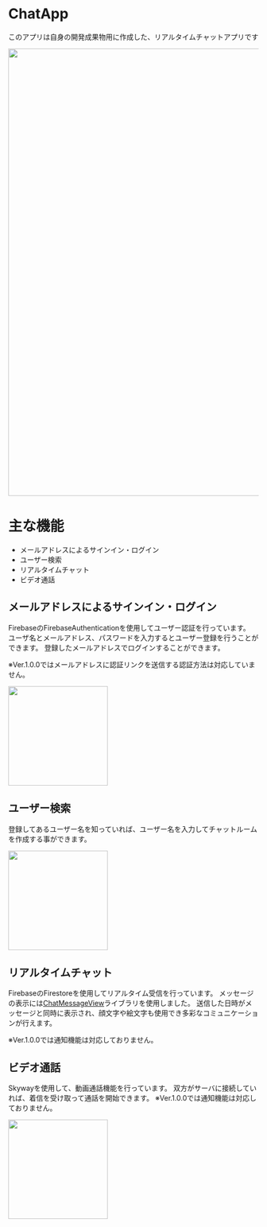 # ChatApp
このアプリは自身の開発成果物用に作成した、リアルタイムチャットアプリです

<img src="https://user-images.githubusercontent.com/59288180/89122836-9cc60f80-d505-11ea-95b2-13155fb37ce8.png" width="900">


# 主な機能

- メールアドレスによるサインイン・ログイン
- ユーザー検索
- リアルタイムチャット
- ビデオ通話

## メールアドレスによるサインイン・ログイン
FirebaseのFirebaseAuthenticationを使用してユーザー認証を行っています。
ユーザ名とメールアドレス、パスワードを入力するとユーザー登録を行うことができます。
登録したメールアドレスでログインすることができます。

※Ver.1.0.0ではメールアドレスに認証リンクを送信する認証方法は対応していません。

<img src="https://user-images.githubusercontent.com/59288180/89121906-1954f000-d4fe-11ea-8348-8700ca6abed7.jpg" width="200">

## ユーザー検索
登録してあるユーザー名を知っていれば、ユーザー名を入力してチャットルームを作成する事ができます。

<img src="https://user-images.githubusercontent.com/59288180/89121954-62a53f80-d4fe-11ea-8cc0-72de864056f1.jpg" width="200">

## リアルタイムチャット
FirebaseのFirestoreを使用してリアルタイム受信を行っています。
メッセージの表示には[ChatMessageView](https://github.com/bassaer/ChatMessageView)ライブラリを使用しました。
送信した日時がメッセージと同時に表示され、顔文字や絵文字も使用でき多彩なコミュニケーションが行えます。

※Ver.1.0.0では通知機能は対応しておりません。
## ビデオ通話
Skywayを使用して、動画通話機能を行っています。
双方がサーバに接続していれば、着信を受け取って通話を開始できます。
※Ver.1.0.0では通知機能は対応しておりません。

<img src="https://user-images.githubusercontent.com/59288180/89121986-a26c2700-d4fe-11ea-9346-f286fca8f0b4.jpg" width="200">
